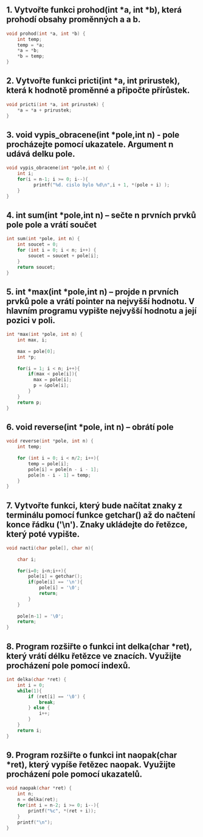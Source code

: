 ## 1. Vytvořte funkci prohod(int *a, int *b), která prohodí obsahy proměnných a a b.

```c
void prohod(int *a, int *b) {
    int temp;
    temp = *a;
    *a = *b;
    *b = temp;
}
```

## 2. Vytvořte funkci pricti(int *a, int prirustek), která k hodnotě proměnné a připočte přírůstek.

```c
void pricti(int *a, int prirustek) {
    *a = *a + prirustek;
}
```

## 3. void vypis_obracene(int *pole,int n) - pole procházejte pomocí ukazatele. Argument n udává delku pole.

```c
void vypis_obracene(int *pole,int n) {
    int i;
    for(i = n-1; i >= 0; i--){
          printf("%d. cislo bylo %d\n",i + 1, *(pole + i) );
    }
}
```


## 4. int sum(int *pole,int n) – sečte n prvních prvků pole pole a vrátí součet

```c
int sum(int *pole, int n) {
    int soucet = 0;
    for (int i = 0; i < n; i++) {
        soucet = soucet + pole[i];
    }
    return soucet;
}
```

## 5. int *max(int *pole,int n) – projde n prvních prvků pole a vrátí pointer na nejvyšší hodnotu. V hlavním programu vypište nejvyšší hodnotu a její pozici v poli. 

```c
int *max(int *pole, int n) {
    int max, i;
    
    max = pole[0];
    int *p;
 
    for(i = 1; i < n; i++){
        if(max < pole[i]){
          max = pole[i];
          p = &pole[i];
        }
    }
    return p;
}
```

## 6. void reverse(int *pole, int n) – obrátí pole

```c
void reverse(int *pole, int n) {
    int temp;    
    
    for (int i = 0; i < n/2; i++){
        temp = pole[i];
        pole[i] = pole[n - i - 1];
        pole[n - i - 1] = temp;
    }    
}
```

## 7. Vytvořte funkci, který bude načítat znaky z terminálu pomocí funkce getchar() až do načtení konce řádku ('\n'). Znaky ukládejte do řetězce, který poté vypište.

```c
void nacti(char pole[], char n){
	
	char i;
	
	for(i=0; i<n;i++){
		pole[i] = getchar();
		if(pole[i] == '\n'){
			pole[i] = '\0';
			return;
		}
	}
	
	pole[n-1] = '\0';
	return;
}
```

## 8. Program rozšiřte o funkci int delka(char *ret), který vrátí délku řetězce ve znacích. Využijte procházení pole pomocí indexů.

```c
int delka(char *ret) {
    int i = 0;
    while(1){
        if (ret[i] == '\0') {
            break;
        } else {
            i++;
        }
    }
    return i;
}
```

## 9. Program rozšiřte o funkci int naopak(char *ret), který vypíše řetězec naopak. Využijte procházení pole pomocí ukazatelů.

```c
void naopak(char *ret) {
    int n;
    n = delka(ret);
    for(int i = n-2; i >= 0; i--){
        printf("%c", *(ret + i));
    }
    printf("\n");
}
```
